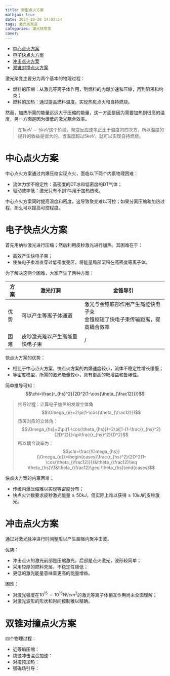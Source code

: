 ```yaml
---
title: 新型点火方案
mathjax: true
date: 2024-10-28 14:03:54
tags: 激光核聚变
categories: 激光核聚变
cover:
---
```

- [中心点火方案](#中心点火方案)
- [电子快点火方案](#电子快点火方案)
- [冲击点火方案](#冲击点火方案)
- [双锥对撞点火方案](#双锥对撞点火方案)

激光聚变主要分为两个基本的物理过程：
- 燃料的压缩：从激光等离子体作用，到燃料的内爆加速和压缩，再到阻滞和约束；
- 燃料的加热：通过提高燃料温度，实现热斑点火和自持燃烧。

然而，加热所需的能量远远大于压缩的能量，这一方面是因为需要加热到很高的温度，另一方面是因为很低的激光耦合效率。

> 在$1keV\sim 5keV$这个阶段，聚变反应速率正比于温度的四次方，所以温度的提升的收益是很大的。当温度超过$5keV$，就可以实现自持燃烧。

# 中心点火方案
中心点火方案通过内爆压缩实现点火，面临以下两个内禀物理困难：
- 流体力学不稳定性：高密度的DT冰和低密度的DT气体；
- 驱动效率低：激光只有不到$1\%$用于加热热斑。

中心点火方案同时提高温度和密度，这导致聚变难以可控；如果分离压缩和加热过程，那么可以提高可控程度。

# 电子快点火方案
首先用纳秒激光进行压缩；然后利用皮秒激光进行加热。其困难在于：
- 高效产生快电子束；
- 使快电子束准直穿过低密度冕区，将能量局部沉积在高密度等离子体。

为了解决这两个困难，大家产生了两种方案：

|方案|激光打洞|金锥导引|
|---|---|---|
|优势|可以产生等离子体通道|激光与金锥底部作用产生高能快电子束<br>金锥缩短了快电子束传输距离，提高耦合效率|
|困难|皮秒激光难以产生高能量快电子束|/|

快点火方案的优势：
- 相比于中心点火方案，快点火方案的内爆速度较小，流体不稳定性增长缓慢；
- 等密度模型，所需的激光能量较小，具有更高的靶增益和鲁棒性。

简单推导可知：
$$\chi=\frac{r_{hs}^2}{2D^2(1-\cos{\theta_{\frac12}})}$$

> 推导过程：计算电子加热的发散立体角
> $$\Omega_{e}=2\pi(1-\cos{\theta_{\frac12}})$$
> 热斑对应的立体角：
> $$\Omega_{hs}=2\pi(1-\cos{\theta_{hs}})=2\pi[1-(1-\frac{r_{hs}^2}{2D^2})]=\pi\frac{r_{hs}^2}{D^2}$$
> 所以耦合效率为：
> $$\chi=\frac{\Omega_{hs}}{\Omega_{e}}=\begin{cases}\frac{r_{hs}^2}{2D^2(1-\cos{\theta_{\frac12}})}&\theta_{\frac12}\leq \theta_{hs}\\1&\theta_{\frac12}\geq \theta_{hs}\end{cases}$$

快点火方案的内禀困难：
- 传统内爆压缩难以实现等密度分布；
- 快点火计数要求皮秒激光能量$\geq 50kJ$，但实际上难以获得$\geq 10kJ$的皮秒激光。



# 冲击点火方案
通过对激光脉冲进行时间整形以产生超强内聚冲击波。

优势：
- 冲击点火的激光前部是压缩激光，后部是点火激光，波形较简单；
- 采用较厚的燃料壳层，不稳定性降低；
- 更低的激光能量意味着更高的能量增益。

困难：
- 对激光强度在$10^{15}\sim 10^{16}W/cm^2$的激光等离子体相互作用尚未全面理解；
- 对激光波形的形状和时间控制难以精确。





# 双锥对撞点火方案

四个物理过程：
- 近等熵压缩：
- 烧蚀冲击混合加速：
- 对撞预加热：
- 强磁场引导：